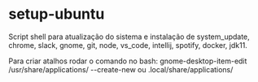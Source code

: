 # setup-ubuntu
 
Script shell para atualização do sistema e instalação de system_update, chrome, slack, gnome, git, node, vs_code, intellij, spotify, docker, jdk11.

Para criar atalhos rodar o comando no bash: gnome-desktop-item-edit /usr/share/applications/ --create-new ou .local/share/applications/